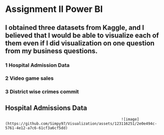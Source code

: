 # Assignment II Power BI

## I obtained three datasets from Kaggle, and I believed that I would be able to visualize each of them even if I did visualization on one question from my business questions.

### 1 Hospital Admission Data
### 2 Video game sales
### 3 District wise crimes commit


## Hospital Admissions Data



                                                        ![image](https://github.com/Simpy97/Visualization/assets/123116251/2e0e494c-5761-4e12-a7c6-61cf3a6cf5dd)









